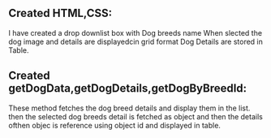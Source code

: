 ## Created HTML,CSS:
I have created a drop downlist box with Dog breeds name
When slected the dog image and details are displayedcin grid format
Dog Details are stored in Table.

## Created getDogData,getDogDetails,getDogByBreedId:
These method fetches the dog breed details and display them in the list.
then the selected dog breeds detail is fetched as object and then the details ofthen objec is reference using object id and displayed in table.

